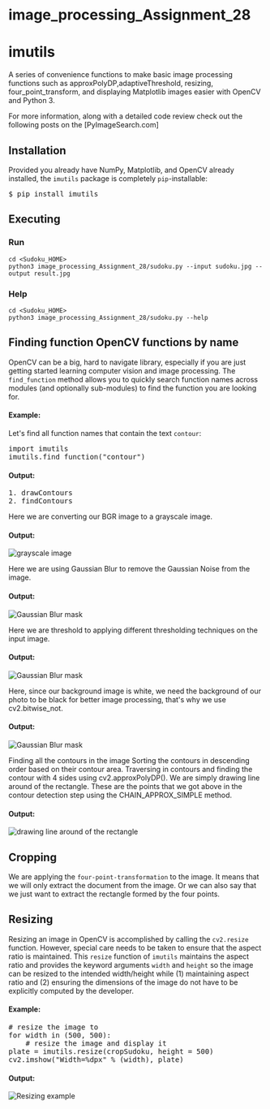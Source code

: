 # image_processing_Assignment_28

# imutils
A series of convenience functions to make basic image processing functions such as approxPolyDP,adaptiveThreshold, resizing, four_point_transform, and displaying Matplotlib images easier with OpenCV and Python 3.

For more information, along with a detailed code review check out the following posts on the [PyImageSearch.com]


## Installation
Provided you already have NumPy, Matplotlib, and OpenCV already installed, the `imutils` package is completely `pip`-installable:

<pre>$ pip install imutils</pre>


## Executing
### Run

```shell
cd <Sudoku_HOME>
python3 image_processing_Assignment_28/sudoku.py --input sudoku.jpg --output result.jpg
```
### Help
```shell
cd <Sudoku_HOME>
python3 image_processing_Assignment_28/sudoku.py --help
```

## Finding function OpenCV functions by name
OpenCV can be a big, hard to navigate library, especially if you are just getting started learning computer vision and image processing. The `find_function` method allows you to quickly search function names across modules (and optionally sub-modules) to find the function you are looking for.

#### Example:
Let's find all function names that contain the text `contour`:

<pre>import imutils
imutils.find_function("contour")</pre>

#### Output:
<pre>1. drawContours
2. findContours</pre>


Here we are converting our BGR image to a grayscale image.
#### Output:
<img src="output/imgGray.jpg" alt="grayscale image" style="max-width: 500px;">

Here we are using Gaussian Blur to remove the Gaussian Noise from the image.
#### Output:
<img src="output/imgBlur.jpg" alt="Gaussian Blur mask" style="max-width: 500px;">

Here we are threshold to applying different thresholding techniques on the input image.
#### Output:
<img src="output/thresh.jpg" alt="Gaussian Blur mask" style="max-width: 500px;">

Here, since our background image is white, we need the background of our photo to be black for better image processing, 
that's why we use cv2.bitwise_not.
#### Output:
<img src="output/threshBitwiseNot.jpg" alt="Gaussian Blur mask" style="max-width: 500px;">

Finding all the contours in the image
Sorting the contours in descending order based on their contour area.
Traversing in contours and finding the contour with 4 sides using cv2.approxPolyDP().
We are simply drawing line around of the rectangle. These are the points that we got above in the contour detection step using the CHAIN_APPROX_SIMPLE method.
#### Output:
<img src="output/result.jpg" alt="drawing line around of the rectangle" style="max-width: 500px;">

## Cropping
We are applying the `four-point-transformation` to the image. It means that we will only extract the document from the image. Or we can also say that we just want to extract the rectangle formed by the four points.

## Resizing
Resizing an image in OpenCV is accomplished by calling the `cv2.resize` function. However, special care needs to be taken to ensure that the aspect ratio is maintained.  This `resize` function of `imutils` maintains the aspect ratio and provides the keyword arguments `width` and `height` so the image can be resized to the intended width/height while (1) maintaining aspect ratio and (2) ensuring the dimensions of the image do not have to be explicitly computed by the developer.

#### Example:
<pre># resize the image to
for width in (500, 500):
	# resize the image and display it
plate = imutils.resize(cropSudoku, height = 500)
cv2.imshow("Width=%dpx" % (width), plate)</pre>

#### Output:

<img src="output/crop.jpg" alt="Resizing example" style="max-width: 500px;">
